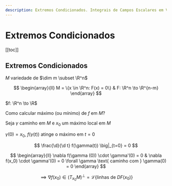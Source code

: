 ```yaml
---
description: Extremos Condicionados. Integrais de Campos Escalares em Variedades.
---
```


# Extremos Condicionados

[[toc]]

## Extremos Condicionados

$M$ variedade de $\dim m \subset \R^n$

$$
\begin{array}{ll}
M = \{x \in \R^n: F(x) = 0\} & F: \R^n \to \R^{n-m}
\end{array}
$$

$f: \R^n \to \R$

Como calcular máximo (ou mínimo) de $f$ em $M$?

Seja $\gamma$ caminho em $M$ e $x_0$ um máximo local em $M$

$\gamma(0) =x_0$, $f(\gamma(t))$ atinge o máximo em $t=0$

$$
\frac{\d}{\d t} f(\gamma(t)) \big|_{t=0} = 0
$$

$$
\begin{array}{ll}
\nabla f(\gamma (0)) \cdot \gamma'(0) = 0 & \nabla f(x_0) \cdot \gamma'(0) = 0 \forall \gamma \text{ caminho com } \gamma(0) = 0
\end{array}
$$

$$
\implies \nabla f(x_0) \in (T_{x_0}M)^{\perp} = \mathcal{L}\{\text{linhas de } DF(x_0)\}
$$
